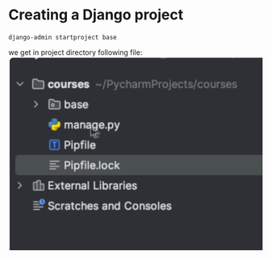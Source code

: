 # Creating a Django project
```
django-admin startproject base
```

we get in project directory following file:
!['alt text'](../captures/django/django_1.png)
